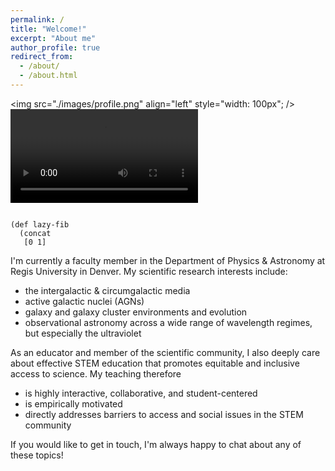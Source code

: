 ```yaml
---
permalink: /
title: "Welcome!"
excerpt: "About me"
author_profile: true
redirect_from: 
  - /about/
  - /about.html
---
```


<img src="./images/profile.png" align="left" style="width: 100px"; />
<video data-autoplay src="http://clips.vorwaerts-gmbh.de/big_buck_bunny.mp4"></video>
<pre><code data-noescape>
(def lazy-fib
  (concat
   [0 1]
</code></pre>
I'm currently a faculty member in the Department of Physics & Astronomy at Regis University in Denver. My scientific research interests include:
* the intergalactic & circumgalactic media
* active galactic nuclei (AGNs)
* galaxy and galaxy cluster environments and evolution
* observational astronomy across a wide range of wavelength regimes, but especially the ultraviolet

As an educator and member of the scientific community, I also deeply care about effective STEM education that promotes equitable and inclusive access to science. My teaching therefore

* is highly interactive, collaborative, and student-centered
* is empirically motivated
* directly addresses barriers to access and social issues in the STEM community

If you would like to get in touch, I'm always happy to chat about any of these topics!
